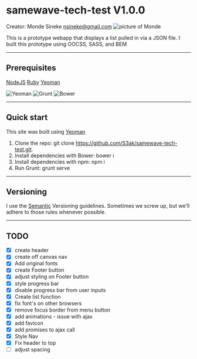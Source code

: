 # samewave-tech-test V1.0.0

Creator: Monde Sineke <nsineke@gmail.com>
![picture of Monde](https://avatars0.githubusercontent.com/u/3765970?v=3&s=460)

This is a prototype webapp that displays a list pulled in via a JSON file. I built this prototype using OOCSS, SASS, and BEM


---

## Prerequisites
[NodeJS](http://nodejs.org/)
[Ruby](http://rubyinstaller.org/)
[Yeoman](http://yeoman.io/)

![Yeoman](http://yeoman.io/assets/img/tool-yo.3dcc.png)
![Grunt](http://yeoman.io/assets/img/tool-grunt.a10d.png)
![Bower](http://yeoman.io/assets/img/tool-bower.2cc5.png)

---

## Quick start

This site was built using [Yeoman](https://github.com/yeoman/yeoman)

1. Clone the repo: git clone https://github.com/S3ak/samewave-tech-test.git.
2. Install dependencies with Bower: bower i
3. Install dependencies with npm: npm i
4. Run Grunt: grunt serve


---

## Versioning

I use the [Semantic](http://semver.org/) Versioning guidelines. Sometimes we screw up, but we'll adhere to those rules whenever possible.


---

## TODO

- [x] create header
- [x] create off canvas nav
- [x] Add original fonts
- [x] create Footer button
- [x] adjust styling on Footer button
- [x] style progress bar
- [x] disable progress bar from user inputs
- [x] Create list function
- [x] fix font's on other browsers
- [x] remove focus border from menu button
- [x] add animations - issue with ajax
- [x] add favicon
- [x] add promises to ajax call
- [x] Style Nav
- [x] Fix header to top
- [ ] adjust spacing
